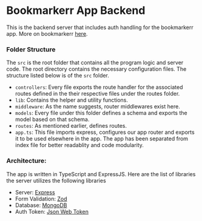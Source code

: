 # Bookmarkerr App Backend

This is the backend server that includes auth handling for the bookmarkerr app. More on bookmarkerr [here]().

### Folder Structure

The `src` is the root folder that contains all the program logic and server code. The root directory contains the necessary configuration files. The structure listed below is of the `src` folder.

- `controllers`: Every file exports the route handler for the associated routes defined in the their respective files under the routes folder.
- `lib`: Contains the helper and utility functions.
- `middleware`: As the name suggests, router middlewares exist here.
- `models`: Every file under this folder defines a schema and exports the model based on that schema.
- `routes`: As mentioned earlier, defines routes.
- `app.ts`: This file imports express, configures our app router and exports it to be used elsewhere in the app. The app has been separated from index file for better readablity and code modularity.

### Architecture:

The app is written in TypeScript and ExpressJS. Here are the list of libraries the server utilizes the following libraries

- Server: [Express](https://expressjs.com/)
- Form Validation: [Zod](zod.dev/)
- Database: [MongoDB](https://www.mongodb.com/docs/manual/installation/)
- Auth Token: [Json Web Token](https://jwt.io/introduction)
